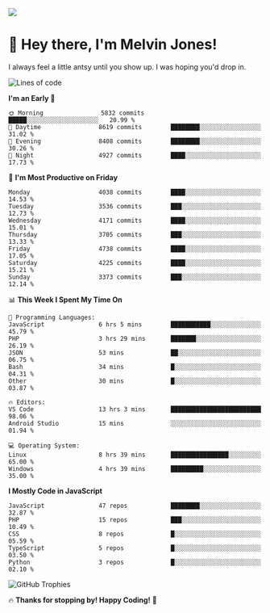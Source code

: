 ![](https://i.pinimg.com/originals/f8/b4/d0/f8b4d0ddedae91a68a6cfa788148436b.gif)

# 👋 Hey there, I'm Melvin Jones!
I always feel a little antsy until you show up. I was hoping you'd drop in.

<!--START_SECTION:mrepol742-->
![Lines of code](https://img.shields.io/badge/From%20Hello%20World%20I%27ve%20Written-21.1%20million%20lines%20of%20code-blue)

**I'm an Early 🐤** 

```text
🌞 Morning                5832 commits        █████░░░░░░░░░░░░░░░░░░░░   20.99 % 
🌆 Daytime                8619 commits        ████████░░░░░░░░░░░░░░░░░   31.02 % 
🌃 Evening                8408 commits        ████████░░░░░░░░░░░░░░░░░   30.26 % 
🌙 Night                  4927 commits        ████░░░░░░░░░░░░░░░░░░░░░   17.73 % 
```
📅 **I'm Most Productive on Friday** 

```text
Monday                   4038 commits        ████░░░░░░░░░░░░░░░░░░░░░   14.53 % 
Tuesday                  3536 commits        ███░░░░░░░░░░░░░░░░░░░░░░   12.73 % 
Wednesday                4171 commits        ████░░░░░░░░░░░░░░░░░░░░░   15.01 % 
Thursday                 3705 commits        ███░░░░░░░░░░░░░░░░░░░░░░   13.33 % 
Friday                   4738 commits        ████░░░░░░░░░░░░░░░░░░░░░   17.05 % 
Saturday                 4225 commits        ████░░░░░░░░░░░░░░░░░░░░░   15.21 % 
Sunday                   3373 commits        ███░░░░░░░░░░░░░░░░░░░░░░   12.14 % 
```


📊 **This Week I Spent My Time On** 

```text
💬 Programming Languages: 
JavaScript               6 hrs 5 mins        ███████████░░░░░░░░░░░░░░   45.79 % 
PHP                      3 hrs 29 mins       ███████░░░░░░░░░░░░░░░░░░   26.19 % 
JSON                     53 mins             ██░░░░░░░░░░░░░░░░░░░░░░░   06.75 % 
Bash                     34 mins             █░░░░░░░░░░░░░░░░░░░░░░░░   04.31 % 
Other                    30 mins             █░░░░░░░░░░░░░░░░░░░░░░░░   03.87 % 

🔥 Editors: 
VS Code                  13 hrs 3 mins       █████████████████████████   98.06 % 
Android Studio           15 mins             ░░░░░░░░░░░░░░░░░░░░░░░░░   01.94 % 

💻 Operating System: 
Linux                    8 hrs 39 mins       ████████████████░░░░░░░░░   65.00 % 
Windows                  4 hrs 39 mins       █████████░░░░░░░░░░░░░░░░   35.00 % 
```

**I Mostly Code in JavaScript** 

```text
JavaScript               47 repos            ████████░░░░░░░░░░░░░░░░░   32.87 % 
PHP                      15 repos            ███░░░░░░░░░░░░░░░░░░░░░░   10.49 % 
CSS                      8 repos             █░░░░░░░░░░░░░░░░░░░░░░░░   05.59 % 
TypeScript               5 repos             █░░░░░░░░░░░░░░░░░░░░░░░░   03.50 % 
Python                   3 repos             █░░░░░░░░░░░░░░░░░░░░░░░░   02.10 % 
```




<!--END_SECTION:mrepol742-->

![GitHub Trophies](https://github-profile-trophy.vercel.app/?username=mrepol742&theme=dracula)

🔥 **Thanks for stopping by! Happy Coding!** 🚀
